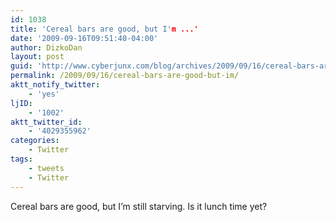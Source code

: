 ```yaml
---
id: 1038
title: 'Cereal bars are good, but I'm ...'
date: '2009-09-16T09:51:40-04:00'
author: DizkoDan
layout: post
guid: 'http://www.cyberjunx.com/blog/archives/2009/09/16/cereal-bars-are-good-but-im/'
permalink: /2009/09/16/cereal-bars-are-good-but-im/
aktt_notify_twitter:
    - 'yes'
ljID:
    - '1002'
aktt_twitter_id:
    - '4029355962'
categories:
    - Twitter
tags:
    - tweets
    - Twitter
---
```


Cereal bars are good, but I’m still starving. Is it lunch time yet?